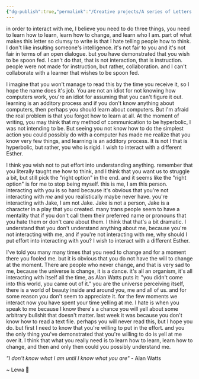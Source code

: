 ```yaml
---
{"dg-publish":true,"permalink":"/Creative projects/A series of Letters to The Monster/Encouragement/","tags":["letter","person/mom"]}
---
```


in order to interact with me, I believe you need to do three things, you need to learn how to learn, learn how to change, and learn who I am. part of what makes this letter so clumsy to write is that I hate telling people how to think. I don't like insulting someone's intelligence. it's not fair to you and it's not fair in terms of an open dialogue. but you have demonstrated that you wish to be spoon fed. I can't do that, that is not interaction, that is instruction. people were not made for instruction, but rather, collaboration. and I can't collaborate with a learner that wishes to be spoon fed. 

I imagine that you won't manage to read this by the time you receive it, so I hope the name does it's job. You are not an idiot for not knowing how computers work, you're an idiot for assuming that you can't figure it out. learning is an additory process and if you don't know anything about computers, then perhaps you should learn about computers. But I'm afraid the real problem is that you forgot how to learn at all. At the moment of writing, you may think that my method of communication to be hyperbolic, I was not intending to be. But seeing you not know how to do the simplest action you could possibly do with a computer has made me realize that you know very few things, and learning is an additory process. It is not I that is hyperbolic, but rather, you who is rigid. I wish to interact with a different Esther.

I think you wish not to put effort into understanding anything. remember that you literally taught me how to think, and I think that you want us to struggle a bit, but still pick the "right option" in the end. and it seems like the "right option" is for me to stop being myself. this is me, I am this person. interacting with you is so hard because it's obvious that you're not interacting with *me* and you realistically maybe never have. you're interacting with Jake, I am not Jake. Jake is not a person, Jake is a character in a play that you created. many trans people seem to have a mentality that if you don't call them their preferred name or pronouns that you hate them or don't care about them. I think that that's a bit dramatic. I understand that you don't understand anything about me, because you're not interacting with me, and if you're not interacting with me, why should I put effort into interacting with you? I wish to interact with a different Esther.

I've told you many many times that you need to change and for a moment there you fooled me. but it is obvious that you do not have the will to change at the moment. There are people who never change, and that is very sad to me, because the universe is change, it is a dance. it's all an organism, it's all interacting with itself all the time, as Alan Watts puts it: "you didn't come into this world, you came out of it." you are the universe perceiving itself, there is a world of beauty inside and around you, me and all of us. and for some reason you don't seem to appreciate it. for the few moments we interact now you have spent your time yelling at me. I hate is when you speak to me because I know there's a chance you will yell about some arbitrary bullshit that doesn't matter. last week it was because you don't know how to read a text file. perhaps you will never read this, but I hope you do. but first I need to know that you're willing to put in the effort. and you the only thing you've demonstrated that you're willing to do is yell at me over it. I think that what you really need is to learn how to learn, learn how to change, and then and only then could you possibly understand me.

*"I don't know what I am until I know what you are"* - Alan Watts

~ Lewa 💚